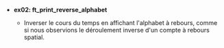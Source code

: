 - **ex02: ft_print_reverse_alphabet**

  - Inverser le cours du temps en affichant l'alphabet à rebours, comme si nous observions le déroulement inverse d'un compte à rebours spatial.